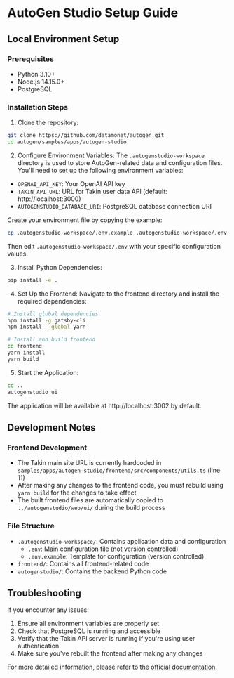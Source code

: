# AutoGen Studio Setup Guide

## Local Environment Setup

### Prerequisites
- Python 3.10+
- Node.js 14.15.0+
- PostgreSQL

### Installation Steps

1. Clone the repository:
```bash
git clone https://github.com/datamonet/autogen.git
cd autogen/samples/apps/autogen-studio
```

2. Configure Environment Variables:
The `.autogenstudio-workspace` directory is used to store AutoGen-related data and configuration files. You'll need to set up the following environment variables:

- `OPENAI_API_KEY`: Your OpenAI API key
- `TAKIN_API_URL`: URL for Takin user data API (default: http://localhost:3000)
- `AUTOGENSTUDIO_DATABASE_URI`: PostgreSQL database connection URI

Create your environment file by copying the example:
```bash
cp .autogenstudio-workspace/.env.example .autogenstudio-workspace/.env
```

Then edit `.autogenstudio-workspace/.env` with your specific configuration values.

3. Install Python Dependencies:
```bash
pip install -e .
```

4. Set Up the Frontend:
Navigate to the frontend directory and install the required dependencies:
```bash
# Install global dependencies
npm install -g gatsby-cli
npm install --global yarn

# Install and build frontend
cd frontend
yarn install
yarn build
```

5. Start the Application:
```bash
cd ..
autogenstudio ui
```

The application will be available at http://localhost:3002 by default.

## Development Notes

### Frontend Development
- The Takin main site URL is currently hardcoded in `samples/apps/autogen-studio/frontend/src/components/utils.ts` (line 11)
- After making any changes to the frontend code, you must rebuild using `yarn build` for the changes to take effect
- The built frontend files are automatically copied to `../autogenstudio/web/ui/` during the build process

### File Structure
- `.autogenstudio-workspace/`: Contains application data and configuration
  - `.env`: Main configuration file (not version controlled)
  - `.env.example`: Template for configuration (version controlled)
- `frontend/`: Contains all frontend-related code
- `autogenstudio/`: Contains the backend Python code

## Troubleshooting

If you encounter any issues:
1. Ensure all environment variables are properly set
2. Check that PostgreSQL is running and accessible
3. Verify that the Takin API server is running if you're using user authentication
4. Make sure you've rebuilt the frontend after making any changes

For more detailed information, please refer to the [official documentation](https://microsoft.github.io/autogen/).